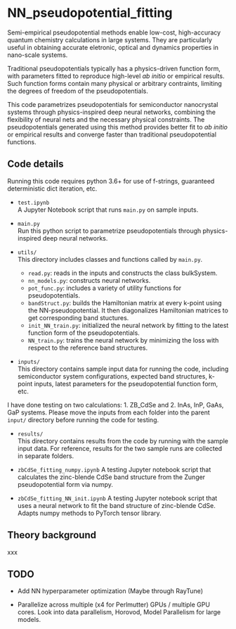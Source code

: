 # NN_pseudopotential_fitting
Semi-empirical pseudopotential methods enable low-cost, high-accuracy quantum chemistry calculations in large systems. They are particularly useful in obtaining accurate eletronic, optical and dynamics properties in nano-scale systems.   

Traditional pseudopotentials typically has a physics-driven function form, with parameters fitted to reproduce high-level *ab initio* or empirical results. Such function forms contain many physical or arbitrary contraints, limiting the degrees of freedom of the pseudopotentials. 

This code parametrizes pseudopotentials for semiconductor nanocrystal systems through physics-inspired deep neural networks, combining the flexibility of neural nets and the necessary physical constraints. The pseudopotentials generated using this method provides better fit to *ab initio* or empirical results and converge faster than traditional pseudopotential functions. 

## Code details

Running this code requires python 3.6+ for use of f-strings, guaranteed 
deterministic dict iteration, etc.

- ``test.ipynb``  
A Jupyter Notebook script that runs ``main.py`` on sample inputs. 

- ``main.py``  
Run this python script to parametrize pseudopotentials through physics-inspired deep neural networks. 

- ``utils/``  
This directory includes classes and functions called by ``main.py``. 
    - ``read.py``: reads in the inputs and constructs the class bulkSystem. 
    - ``nn_models.py``: constructs neural networks. 
    - ``pot_func.py``: includes a variety of utility functions for pseudopotentials. 
    - ``bandStruct.py``: builds the Hamiltonian matrix at every k-point using the NN-pseudopotential. It then diagonalizes Hamiltonian matrices to get corresponding band stuctures. 
    - ``init_NN_train.py``: initialized the neural network by fitting to the latest function form of the pseudopotentials. 
    - ``NN_train.py``: trains the neural network by minimizing the loss with respect to the reference band structures. 

- ``inputs/``  
This directory contains sample input data for running the code, including semiconductor system configurations, expected band structures, k-point inputs, latest parameters for the pseudopotential function form, etc.   

I have done testing on two calculations: 1. ZB_CdSe and 2. InAs, InP, GaAs, GaP systems. Please move the inputs from each folder into the parent ``input/`` directory before running the code for testing. 

- ``results/``  
This directory contains results from the code by running with the sample input data. For reference, results for the two sample runs are collected in separate folders. 

- ``zbCdSe_fitting_numpy.ipynb``
A testing Jupyter notebook script that calculates the zinc-blende CdSe band structure from the Zunger pseudopotential form via numpy. 

- ``zbCdSe_fitting_NN_init.ipynb``
A testing Jupyter notebook script that uses a neural network to fit the band structure of zinc-blende CdSe. Adapts numpy methods to PyTorch tensor library. 

## Theory background

xxx

## TODO

- Add NN hyperparameter optimization (Maybe through RayTune)

- Parallelize across multiple (x4 for Perlmutter) GPUs / multiple GPU cores. Look into data parallelism, Horovod, Model Parallelism for large models. 